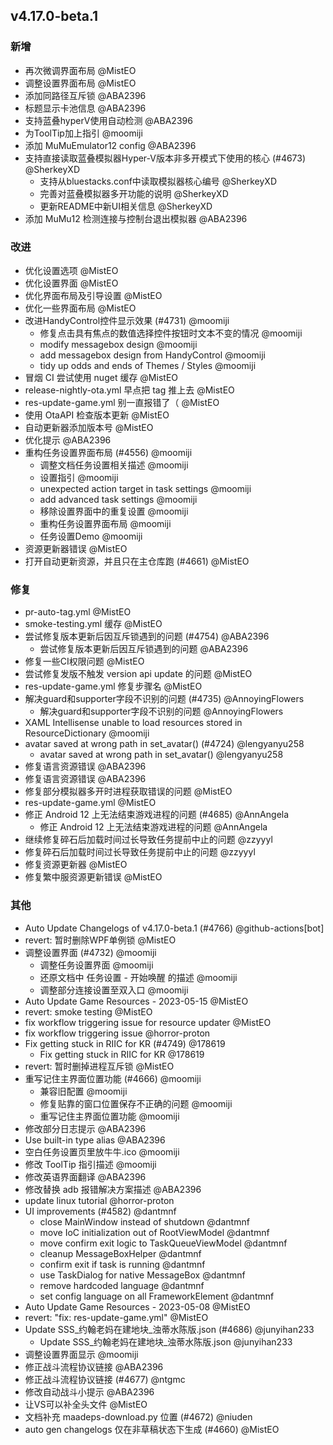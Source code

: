 ## v4.17.0-beta.1

### 新增

- 再次微调界面布局 @MistEO
- 调整设置界面布局 @MistEO
- 添加同路径互斥锁 @ABA2396
- 标题显示卡池信息 @ABA2396
- 支持蓝叠hyperV使用自动检测 @ABA2396
- 为ToolTip加上指引 @moomiji
- 添加 MuMuEmulator12 config @ABA2396
- 支持直接读取蓝叠模拟器Hyper-V版本非多开模式下使用的核心 (#4673) @SherkeyXD
   - 支持从bluestacks.conf中读取模拟器核心编号 @SherkeyXD
   - 完善对蓝叠模拟器多开功能的说明 @SherkeyXD
   - 更新README中新UI相关信息 @SherkeyXD
- 添加 MuMu12 检测连接与控制台退出模拟器 @ABA2396

### 改进

- 优化设置选项 @MistEO
- 优化设置界面 @MistEO
- 优化界面布局及引导设置 @MistEO
- 优化一些界面布局 @MistEO
- 改进HandyControl控件显示效果 (#4731) @moomiji
   - 修复点击具有焦点的数值选择控件按钮时文本不变的情况 @moomiji
   - modify messagebox design @moomiji
   - add messagebox design from HandyControl @moomiji
   - tidy up odds and ends of Themes / Styles @moomiji
- 冒烟 CI 尝试使用 nuget 缓存 @MistEO
- release-nightly-ota.yml 早点把 tag 推上去 @MistEO
- res-update-game.yml 别一直报错了（ @MistEO
- 使用 OtaAPI 检查版本更新 @MistEO
- 自动更新器添加版本号 @MistEO
- 优化提示 @ABA2396
- 重构任务设置界面布局 (#4556) @moomiji
   - 调整文档任务设置相关描述 @moomiji
   - 设置指引 @moomiji
   - unexpected action target in task settings @moomiji
   - add advanced task settings @moomiji
   - 移除设置界面中的重复设置 @moomiji
   - 重构任务设置界面布局 @moomiji
   - 任务设置Demo @moomiji
- 资源更新器错误 @MistEO
- 打开自动更新资源，并且只在主仓库跑 (#4661) @MistEO

### 修复

- pr-auto-tag.yml @MistEO
- smoke-testing.yml 缓存 @MistEO
- 尝试修复版本更新后因互斥锁遇到的问题 (#4754) @ABA2396
   - 尝试修复版本更新后因互斥锁遇到的问题 @ABA2396
- 修复一些CI权限问题 @MistEO
- 尝试修复发版不触发 version api update 的问题 @MistEO
- res-update-game.yml 修复步骤名 @MistEO
- 解决guard和supporter字段不识别的问题 (#4735) @AnnoyingFlowers
   - 解决guard和supporter字段不识别的问题 @AnnoyingFlowers
- XAML Intellisense unable to load resources stored in ResourceDictionary @moomiji
- avatar saved at wrong path in set_avatar() (#4724) @lengyanyu258
   - avatar saved at wrong path in set_avatar() @lengyanyu258
- 修复语言资源错误 @ABA2396
- 修复语言资源错误 @ABA2396
- 修复部分模拟器多开时进程获取错误的问题 @MistEO
- res-update-game.yml @MistEO
- 修正 Android 12 上无法结束游戏进程的问题 (#4685) @AnnAngela
   - 修正 Android 12 上无法结束游戏进程的问题 @AnnAngela
- 继续修复碎石后加载时间过长导致任务提前中止的问题 @zzyyyl
- 修复碎石后加载时间过长导致任务提前中止的问题 @zzyyyl
- 修复资源更新器 @MistEO
- 修复繁中服资源更新错误 @MistEO

### 其他

- Auto Update Changelogs of v4.17.0-beta.1 (#4766) @github-actions[bot]
- revert: 暂时删除WPF单例锁 @MistEO
- 调整设置界面 (#4732) @moomiji
   - 调整任务设置界面 @moomiji
   - 还原文档中 任务设置 - 开始唤醒 的描述 @moomiji
   - 调整部分连接设置至双入口 @moomiji
- Auto Update Game Resources - 2023-05-15 @MistEO
- revert: smoke testing @MistEO
- fix workflow triggering issue for resource updater @MistEO
- fix workflow triggering issue @horror-proton
- Fix getting stuck in RIIC for KR (#4749) @178619
   - Fix getting stuck in RIIC for KR @178619
- revert: 暂时删掉进程互斥锁 @MistEO
- 重写记住主界面位置功能 (#4666) @moomiji
   - 兼容旧配置 @moomiji
   - 修复贴靠的窗口位置保存不正确的问题 @moomiji
   - 重写记住主界面位置功能 @moomiji
- 修改部分日志提示 @ABA2396
- Use built-in type alias @ABA2396
- 空白任务设置页里放牛牛.ico @moomiji
- 修改 ToolTip 指引描述 @moomiji
- 修改英语界面翻译 @ABA2396
- 修改替换 adb 报错解决方案描述 @ABA2396
- update linux tutorial @horror-proton
- UI improvements (#4582) @dantmnf
   - close MainWindow instead of shutdown @dantmnf
   - move IoC initialization out of RootViewModel @dantmnf
   - move confirm exit logic to TaskQueueViewModel @dantmnf
   - cleanup MessageBoxHelper @dantmnf
   - confirm exit if task is running @dantmnf
   - use TaskDialog for native MessageBox @dantmnf
   - remove hardcoded language @dantmnf
   - set config language on all FrameworkElement @dantmnf
- Auto Update Game Resources - 2023-05-08 @MistEO
- revert: "fix: res-update-game.yml" @MistEO
- Update SSS_约翰老妈在建地块_浊蒂水陈版.json (#4686) @junyihan233
   - Update SSS_约翰老妈在建地块_浊蒂水陈版.json @junyihan233
- 调整设置界面显示 @moomiji
- 修正战斗流程协议链接 @ABA2396
- 修正战斗流程协议链接 (#4677) @ntgmc
- 修改自动战斗小提示 @ABA2396
- 让VS可以补全头文件 @MistEO
- 文档补充 maadeps-download.py 位置 (#4672) @niuden
- auto gen changelogs 仅在非草稿状态下生成 (#4660) @MistEO
